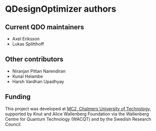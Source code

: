 # QDesignOptimizer authors

## Current QDO maintainers
- Axel Eriksson
- Lukas Splitthoff

## Other contributors
- Niranjan Pittan Narendiran
- Kunal Helambe
- Harsh Vardhan Upadhyay

## Funding
This project was developed at [MC2, Chalmers University of Technology](https://www.chalmers.se/en/departments/mc2/), supported by Knut and Alice Wallenberg Foundation via the Wallenberg Centre for Quantum Technology (WACQT) and by the Swedish Research Council.
